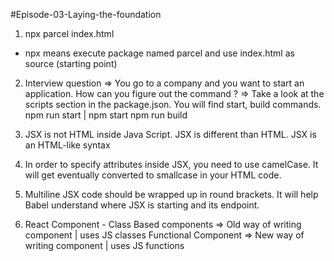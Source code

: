 #Episode-03-Laying-the-foundation

1. npx parcel index.html

- npx means execute package named parcel and use index.html as source (starting point)

2. Interview question => 
You go to a company and you want to start an application.
How can you figure out the command ?
=> Take  a look at the scripts section in the package.json. You will find start, build commands. 
npm run start | npm start
npm run build

3. JSX is not HTML inside Java Script. JSX is different than HTML.
JSX is an HTML-like syntax

4. In order to specify attributes inside JSX, you need to use camelCase.
It will get eventually converted to smallcase in your HTML code.

5. Multiline JSX code should be wrapped up in round brackets.
It will help Babel understand where JSX is starting and its endpoint.

6. React Component - 
Class Based components => Old way of writing component | uses JS classes
 Functional Component => New way of writing component | uses JS functions
